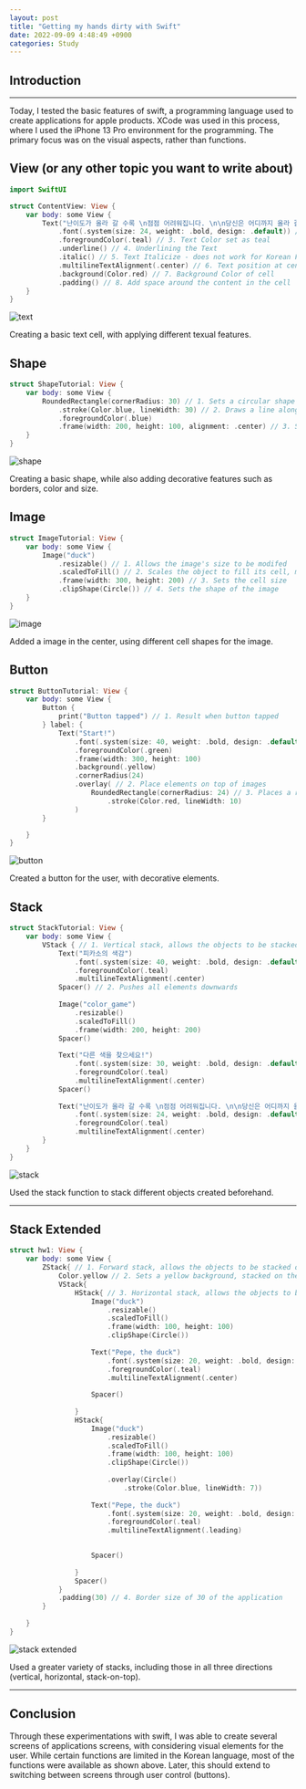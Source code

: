 ```yaml
---
layout: post
title: "Getting my hands dirty with Swift"
date: 2022-09-09 4:48:49 +0900
categories: Study
---
```


## Introduction

---

Today, I tested the basic features of swift, a programming language used to create applications for apple products. XCode was used in this process, where I used the iPhone 13 Pro environment for the programming. The primary focus was on the visual aspects, rather than functions.

## View (or any other topic you want to write about)

```swift
import SwiftUI

struct ContentView: View {
    var body: some View {
        Text("난이도가 올라 갈 수록 \n점점 어려워집니다. \n\n당신은 어디까지 올라 갈 수 있나요?") // 1. Text input of the code
            .font(.system(size: 24, weight: .bold, design: .default)) // 2. font size, style and type 
            .foregroundColor(.teal) // 3. Text Color set as teal
            .underline() // 4. Underlining the Text
            .italic() // 5. Text Italicize - does not work for Korean Font
            .multilineTextAlignment(.center) // 6. Text position at center
            .background(Color.red) // 7. Background Color of cell
            .padding() // 8. Add space around the content in the cell
    }
}
```

![text](/csblog/assets/article_images/swift/view.png)

Creating a basic text cell, with applying different texual features.

## Shape

```swift
struct ShapeTutorial: View {
    var body: some View {
        RoundedRectangle(cornerRadius: 30) // 1. Sets a circular shape at the corners
            .stroke(Color.blue, lineWidth: 30) // 2. Draws a line along the path using the current drawing properties.
            .foregroundColor(.blue)
            .frame(width: 200, height: 100, alignment: .center) // 3. Sets the size and position of the shape.
    }
}
```

![shape](/csblog/assets/article_images/swift/shape.png)

Creating a basic shape, while also adding decorative features such as borders, color and size.

## Image

```swift
struct ImageTutorial: View {
    var body: some View {
        Image("duck")
            .resizable() // 1. Allows the image's size to be modifed
            .scaledToFill() // 2. Scales the object to fill its cell, maintaining this view's aspect ratio
            .frame(width: 300, height: 200) // 3. Sets the cell size
            .clipShape(Circle()) // 4. Sets the shape of the image
    }
}
```

![image](/csblog/assets/article_images/swift/image.png)

Added a image in the center, using different cell shapes for the image.

## Button

```swift
struct ButtonTutorial: View {
    var body: some View {
        Button {
            print("Button tapped") // 1. Result when button tapped
        } label: {
            Text("Start!")
                .font(.system(size: 40, weight: .bold, design: .default))
                .foregroundColor(.green)
                .frame(width: 300, height: 100)
                .background(.yellow)
                .cornerRadius(24)
                .overlay( // 2. Place elements on top of images 
                    RoundedRectangle(cornerRadius: 24) // 3. Places a rectangle with round corners
                        .stroke(Color.red, lineWidth: 10)
                )
        }

    }
}
```

![button](/csblog/assets/article_images/swift/button.png)

Created a button for the user, with decorative elements.

## Stack

```swift
struct StackTutorial: View {
    var body: some View {
        VStack { // 1. Vertical stack, allows the objects to be stacked vertically
            Text("피카소의 색감")
                .font(.system(size: 40, weight: .bold, design: .default))
                .foregroundColor(.teal)
                .multilineTextAlignment(.center)
            Spacer() // 2. Pushes all elements downwards
            
            Image("color_game")
                .resizable()
                .scaledToFill()
                .frame(width: 200, height: 200)
            Spacer()
            
            Text("다른 색을 찾으세요!")
                .font(.system(size: 30, weight: .bold, design: .default))
                .foregroundColor(.teal)
                .multilineTextAlignment(.center)
            Spacer()
            
            Text("난이도가 올라 갈 수록 \n점점 어려워집니다. \n\n당신은 어디까지 올라 갈 수 있나요?")
                .font(.system(size: 24, weight: .bold, design: .default))
                .foregroundColor(.teal)
                .multilineTextAlignment(.center)
        }
    }
}

```

![stack](/csblog/assets/article_images/swift/stack.png)

Used the stack function to stack different objects created beforehand.

---

## Stack Extended

```swift
struct hw1: View {
    var body: some View {
        ZStack{ // 1. Forward stack, allows the objects to be stacked on top of each other
            Color.yellow // 2. Sets a yellow background, stacked on the bottom
            VStack{
                HStack{ // 3. Horizontal stack, allows the objects to be stacked horizontally
                    Image("duck")
                        .resizable()
                        .scaledToFill()
                        .frame(width: 100, height: 100)
                        .clipShape(Circle())
                    
                    Text("Pepe, the duck")
                        .font(.system(size: 20, weight: .bold, design: .default))
                        .foregroundColor(.teal)
                        .multilineTextAlignment(.center)
                    
                    Spacer()
                    
                }
                HStack{
                    Image("duck")
                        .resizable()
                        .scaledToFill()
                        .frame(width: 100, height: 100)
                        .clipShape(Circle())
                    
                        .overlay(Circle()
                            .stroke(Color.blue, lineWidth: 7))
                    
                    Text("Pepe, the duck")
                        .font(.system(size: 20, weight: .bold, design: .default))
                        .foregroundColor(.teal)
                        .multilineTextAlignment(.leading)

                    
                    Spacer()
                                
                }
                Spacer()
            }
            .padding(30) // 4. Border size of 30 of the application
        }
            
    }
}

```

![stack extended](/csblog/assets/article_images/swift/extended.png)

Used a greater variety of stacks, including those in all three directions (vertical, horizontal, stack-on-top).

---

## Conclusion

Through these experimentations with swift, I was able to create several screens of applications screens, with considering visual elements for the user. While certain functions are limited in the Korean language, most of the functions were available as shown above. Later, this should extend to switching between screens through user control (buttons).
